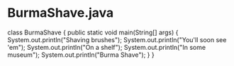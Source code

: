 # BurmaShave.java

class BurmaShave {
     public static void main(String[] args) 
{       System.out.println("Shaving brushes");
        System.out.println("You'll soon see 'em");
        System.out.println("On a shelf");
        System.out.println("In some museum");
        System.out.println("Burma Shave");
    }
}
